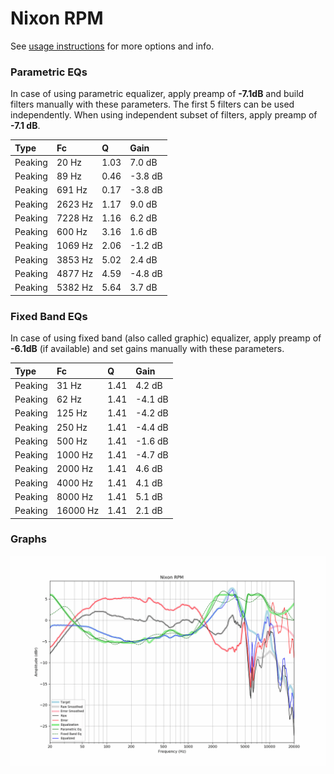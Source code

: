 # Nixon RPM
See [usage instructions](https://github.com/jaakkopasanen/AutoEq#usage) for more options and info.

### Parametric EQs
In case of using parametric equalizer, apply preamp of **-7.1dB** and build filters manually
with these parameters. The first 5 filters can be used independently.
When using independent subset of filters, apply preamp of **-7.1 dB**.

| Type    | Fc      |    Q | Gain    |
|:--------|:--------|:-----|:--------|
| Peaking | 20 Hz   | 1.03 | 7.0 dB  |
| Peaking | 89 Hz   | 0.46 | -3.8 dB |
| Peaking | 691 Hz  | 0.17 | -3.8 dB |
| Peaking | 2623 Hz | 1.17 | 9.0 dB  |
| Peaking | 7228 Hz | 1.16 | 6.2 dB  |
| Peaking | 600 Hz  | 3.16 | 1.6 dB  |
| Peaking | 1069 Hz | 2.06 | -1.2 dB |
| Peaking | 3853 Hz | 5.02 | 2.4 dB  |
| Peaking | 4877 Hz | 4.59 | -4.8 dB |
| Peaking | 5382 Hz | 5.64 | 3.7 dB  |

### Fixed Band EQs
In case of using fixed band (also called graphic) equalizer, apply preamp of **-6.1dB**
(if available) and set gains manually with these parameters.

| Type    | Fc       |    Q | Gain    |
|:--------|:---------|:-----|:--------|
| Peaking | 31 Hz    | 1.41 | 4.2 dB  |
| Peaking | 62 Hz    | 1.41 | -4.1 dB |
| Peaking | 125 Hz   | 1.41 | -4.2 dB |
| Peaking | 250 Hz   | 1.41 | -4.4 dB |
| Peaking | 500 Hz   | 1.41 | -1.6 dB |
| Peaking | 1000 Hz  | 1.41 | -4.7 dB |
| Peaking | 2000 Hz  | 1.41 | 4.6 dB  |
| Peaking | 4000 Hz  | 1.41 | 4.1 dB  |
| Peaking | 8000 Hz  | 1.41 | 5.1 dB  |
| Peaking | 16000 Hz | 1.41 | 2.1 dB  |

### Graphs
![](./Nixon%20RPM.png)